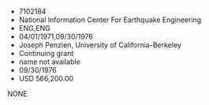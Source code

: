 * 7102184
* National Information Center For Earthquake Engineering
* ENG,ENG
* 04/01/1971,09/30/1976
* Joseph Penzien, University of California-Berkeley
* Continuing grant
*   name not available
* 09/30/1976
* USD 566,200.00

NONE